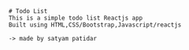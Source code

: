      # Todo List
     This is a simple todo list Reactjs app
     Built using HTML,CSS/Bootstrap,Javascript/reactjs
     
     -> made by satyam patidar
     

